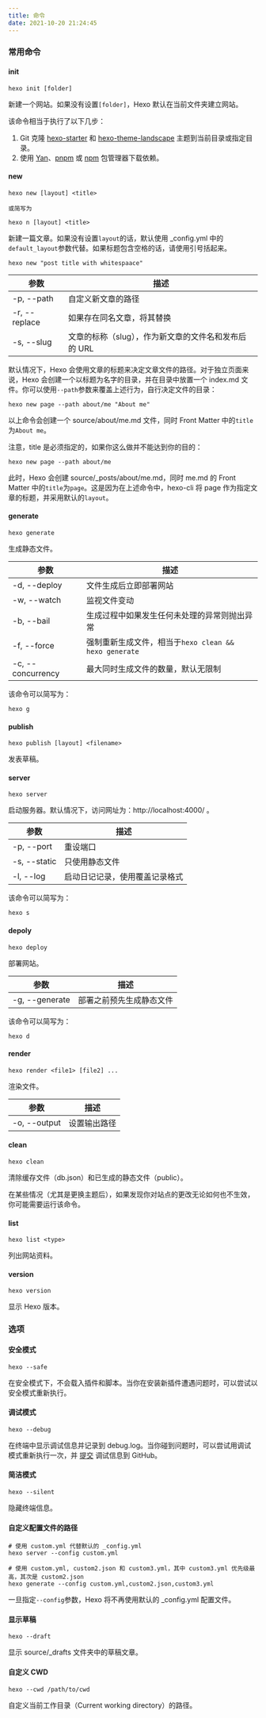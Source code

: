 ```yaml
---
title: 命令
date: 2021-10-20 21:24:45
---
```


### 常用命令

#### init

```
hexo init [folder]
```

新建一个网站。如果没有设置`[folder]`，Hexo 默认在当前文件夹建立网站。

该命令相当于执行了以下几步：

1. Git 克隆 [hexo-starter](https://github.com/hexojs/hexo-starter) 和 [hexo-theme-landscape](https://github.com/hexojs/hexo-theme-landscape) 主题到当前目录或指定目录。
2. 使用 [Yan](https://classic.yarnpkg.com/lang/en/)、[pnpm](https://pnpm.io/) 或 [npm](https://docs.npmjs.com/cli/v7/commands/npm-install/) 包管理器下载依赖。

#### new

```
hexo new [layout] <title>

或简写为

hexo n [layout] <title>
```

新建一篇文章。如果没有设置`layout`的话，默认使用 _config.yml 中的`default_layout`参数代替。如果标题包含空格的话，请使用引号括起来。

```
hexo new "post title with whitespaace"
```

|参数|描述|
|--|--|
|-p, --path|自定义新文章的路径|
|-r, --replace|如果存在同名文章，将其替换|
|-s, --slug|文章的标称（slug），作为新文章的文件名和发布后的 URL|

默认情况下，Hexo 会使用文章的标题来决定文章文件的路径。对于独立页面来说，Hexo 会创建一个以标题为名字的目录，并在目录中放置一个 index.md 文件。你可以使用`--path`参数来覆盖上述行为，自行决定文件的目录：

```
hexo new page --path about/me "About me"
```

以上命令会创建一个 source/about/me.md 文件，同时 Front Matter 中的`title`为`About me`。

注意，title 是必须指定的，如果你这么做并不能达到你的目的：

```
hexo new page --path about/me
```

此时，Hexo 会创建 source/_posts/about/me.md，同时 me.md 的 Front Matter 中的`title`为`page`。这是因为在上述命令中，hexo-cli 将 page 作为指定文章的标题，并采用默认的`layout`。

#### generate

```
hexo generate
```

生成静态文件。

|参数|描述|
|--|--|
|-d, --deploy|文件生成后立即部署网站|
|-w, --watch|监视文件变动|
|-b, --bail|生成过程中如果发生任何未处理的异常则抛出异常|
|-f, --force|强制重新生成文件，相当于`hexo clean && hexo generate`|
|-c, --concurrency|最大同时生成文件的数量，默认无限制|

该命令可以简写为：

```
hexo g
```

#### publish

```
hexo publish [layout] <filename>
```

发表草稿。

#### server

```
hexo server
```

启动服务器。默认情况下，访问网址为：http://localhost:4000/ 。

|参数|描述|
|--|--|
|-p, --port|重设端口|
|-s, --static|只使用静态文件|
|-l, --log|启动日记记录，使用覆盖记录格式|

该命令可以简写为：

```
hexo s
```

#### depoly

```
hexo deploy
```

部署网站。

|参数|描述|
|--|--|
|-g, --generate|部署之前预先生成静态文件|

该命令可以简写为：

```
hexo d
```

#### render

```
hexo render <file1> [file2] ...
```

渲染文件。

|参数|描述|
|--|--|
|-o, --output|设置输出路径|

#### clean

```
hexo clean
```

清除缓存文件（db.json）和已生成的静态文件（public）。

在某些情况（尤其是更换主题后），如果发现你对站点的更改无论如何也不生效，你可能需要运行该命令。

#### list

```
hexo list <type>
```

列出网站资料。

#### version

```
hexo version
```

显示 Hexo 版本。

### 选项

#### 安全模式

```
hexo --safe
```

在安全模式下，不会载入插件和脚本。当你在安装新插件遭遇问题时，可以尝试以安全模式重新执行。

#### 调试模式

```
hexo --debug
```

在终端中显示调试信息并记录到 debug.log。当你碰到问题时，可以尝试用调试模式重新执行一次，并 [提交](https://github.com/hexojs/hexo/issues/new) 调试信息到 GitHub。

#### 简洁模式

```
hexo --silent
```

隐藏终端信息。

#### 自定义配置文件的路径

```
# 使用 custom.yml 代替默认的 _config.yml
hexo server --config custom.yml

# 使用 custom.yml, custom2.json 和 custom3.yml，其中 custom3.yml 优先级最高，其次是 custom2.json
hexo generate --config custom.yml,custom2.json,custom3.yml
```

一旦指定`--config`参数，Hexo 将不再使用默认的 _config.yml 配置文件。

#### 显示草稿

```
hexo --draft
```

显示 source/_drafts 文件夹中的草稿文章。

#### 自定义 CWD

```
hexo --cwd /path/to/cwd
```

自定义当前工作目录（Current working directory）的路径。
